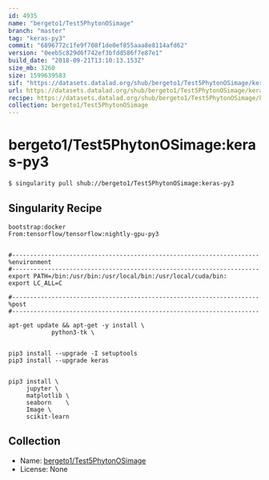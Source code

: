 ```yaml
---
id: 4935
name: "bergeto1/Test5PhytonOSimage"
branch: "master"
tag: "keras-py3"
commit: "6896772c1fe9f708f1de0ef855aaa8e8114afd62"
version: "0eeb5c829d6f742ef3bfdd586f7e87e1"
build_date: "2018-09-21T13:10:13.153Z"
size_mb: 3260
size: 1599639583
sif: "https://datasets.datalad.org/shub/bergeto1/Test5PhytonOSimage/keras-py3/2018-09-21-6896772c-0eeb5c82/0eeb5c829d6f742ef3bfdd586f7e87e1.simg"
url: https://datasets.datalad.org/shub/bergeto1/Test5PhytonOSimage/keras-py3/2018-09-21-6896772c-0eeb5c82/
recipe: https://datasets.datalad.org/shub/bergeto1/Test5PhytonOSimage/keras-py3/2018-09-21-6896772c-0eeb5c82/Singularity
collection: bergeto1/Test5PhytonOSimage
---
```


# bergeto1/Test5PhytonOSimage:keras-py3

```bash
$ singularity pull shub://bergeto1/Test5PhytonOSimage:keras-py3
```

## Singularity Recipe

```singularity
bootstrap:docker  
From:tensorflow/tensorflow:nightly-gpu-py3


#---------------------------------------------------------------------
%environment
#---------------------------------------------------------------------
export PATH=/bin:/usr/bin:/usr/local/bin:/usr/local/cuda/bin:
export LC_ALL=C

#---------------------------------------------------------------------
%post
#---------------------------------------------------------------------

apt-get update && apt-get -y install \
			python3-tk \

	
pip3 install --upgrade -I setuptools
pip3 install --upgrade keras 

	
pip3 install \
     jupyter \
     matplotlib \
     seaborn	\
     Image \
     scikit-learn
```

## Collection

 - Name: [bergeto1/Test5PhytonOSimage](https://github.com/bergeto1/Test5PhytonOSimage)
 - License: None

